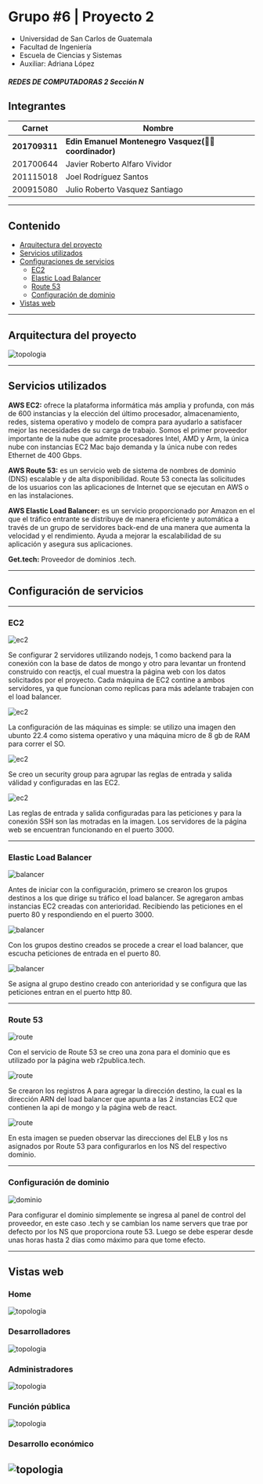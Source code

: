 # **Grupo #6 | Proyecto 2**
- Universidad de San Carlos de Guatemala
- Facultad de Ingeniería
- Escuela de Ciencias y Sistemas
- Auxiliar: Adriana López
##### REDES DE COMPUTADORAS 2 Sección N

## **Integrantes**
| Carnet    | Nombre |
| ------    | ------ |
| **201709311** | **Edin Emanuel Montenegro Vasquez(👮🏽 coordinador)** |
| 201700644 | Javier Roberto Alfaro Vividor |
| 201115018 | Joel Rodríguez Santos |
| 200915080 | Julio Roberto Vasquez Santiago  |


---

## Contenido

* [Arquitectura del proyecto](#arquitectura-del-proyecto)
* [Servicios utilizados](#servicios-utilizados)
* [Configuraciones de servicios ](#configuraciones-de-servicios)
    * [EC2](#ec2)
    * [Elastic Load Balancer](#elastic-load-balancer)
    * [Route 53](#route-53)
    * [Configuración de dominio](#configuración-de-dominio)
* [Vistas web](#vistas-web)

---

## Arquitectura del proyecto

![topologia](./images/arquitectura.png)

---
## Servicios utilizados


**AWS EC2:** ofrece la plataforma informática más amplia y profunda, con más de 600 instancias y la elección del último procesador, almacenamiento, redes, sistema operativo y modelo de compra para ayudarlo a satisfacer mejor las necesidades de su carga de trabajo. Somos el primer proveedor importante de la nube que admite procesadores Intel, AMD y Arm, la única nube con instancias EC2 Mac bajo demanda y la única nube con redes Ethernet de 400 Gbps.

**AWS Route 53:** es un servicio web de sistema de nombres de dominio (DNS) escalable y de alta disponibilidad. Route 53 conecta las solicitudes de los usuarios con las aplicaciones de Internet que se ejecutan en AWS o en las instalaciones.

**AWS Elastic Load Balancer:** es un servicio proporcionado por Amazon en el que el tráfico entrante se distribuye de manera eficiente y automática a través de un grupo de servidores back-end de una manera que aumenta la velocidad y el rendimiento. Ayuda a mejorar la escalabilidad de su aplicación y asegura sus aplicaciones.

**Get.tech:** Proveedor de dominios .tech.

---

## Configuración de servicios 

---
### EC2

![ec2](./images/ec21.png)

Se configurar 2 servidores utilizando nodejs, 1 como backend para la conexión con la base de datos de mongo y otro para levantar un frontend construido con reactjs, el cual muestra la página web con los datos solicitados por el proyecto. Cada máquina de EC2 contine a ambos servidores, ya que funcionan como replicas para más adelante trabajen con el load balancer.

![ec2](./images/ec22.png)

La configuración de las máquinas es simple: se utilizo una imagen den ubunto 22.4 como sistema operativo y una máquina micro de 8 gb de RAM para correr el SO.

![ec2](./images/ec24.png)

Se creo un security group para agrupar las reglas de entrada y salida válidad y configuradas en las EC2.

![ec2](./images/ec23.png)

Las reglas de entrada y salida configuradas para las peticiones y para la conexión SSH son las motradas en la imagen. Los servidores de la página web se encuentran funcionando en el puerto 3000.

---

### Elastic Load Balancer

![balancer](./images/balancer3.png)

Antes de iniciar con la configuración, primero se crearon los grupos destinos a los que dirige su tráfico el load balancer. Se agregaron ambas instancias EC2 creadas con anterioridad. Recibiendo las peticiones en el puerto 80 y respondiendo en el puerto 3000.

![balancer](./images/balancer1.png)

Con los grupos destino creados se procede a crear el load balancer, que escucha peticiones de entrada en el puerto 80.

![balancer](./images/balancer2.png)

Se asigna al grupo destino creado con anterioridad y se configura que las peticiones entran en el puerto http 80.

---

### Route 53

![route](./images/route1.png)

Con el servicio de Route 53 se creo una zona para el dominio que es utilizado por la página web r2publica.tech.

![route](./images/route2.png)

Se crearon los registros A para agregar la dirección destino, la cual es la dirección ARN del load balancer que apunta a las 2 instancias EC2 que contienen la api de mongo y la página web de react.

![route](./images/route3.png)

En esta imagen se pueden observar las direcciones del ELB y los ns asignados por Route 53 para configurarlos en los NS del respectivo dominio.

---
### Configuración de dominio

![dominio](./images/dominio.png)

Para configurar el dominio simplemente se ingresa al panel de control del proveedor, en este caso .tech y se cambian los name servers que trae por defecto por los NS que proporciona route 53. Luego se debe esperar desde unas horas hasta 2 días como máximo para que tome efecto.


---

## Vistas web

### Home
![topologia](./images/web_home.png)
### Desarrolladores
![topologia](./images/web_dev.png)
### Administradores
![topologia](./images/web_admin.png)
### Función pública
![topologia](./images/web_pub.png)
### Desarrollo económico 
![topologia](./images/web_eco.png)
---


